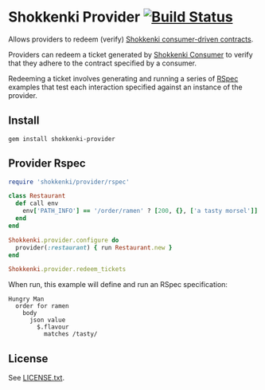 # Shokkenki Provider [![Build Status](https://secure.travis-ci.org/brentsnook/shokkenki-provider.png?branch=master)](http://travis-ci.org/brentsnook/shokkenki-provider)

Allows providers to redeem (verify) [Shokkenki consumer-driven contracts](https://github.com/brentsnook/shokkenki).

Providers can redeem a ticket generated by [Shokkenki Consumer](https://github.com/brentsnook/shokkenki-consumer) to verify that they adhere to the contract specified by a consumer.

Redeeming a ticket involves generating and running a series of [RSpec](http://rspec.info) examples that test each interaction specified against an instance of the provider.

## Install

    gem install shokkenki-provider

## Provider Rspec

```ruby
require 'shokkenki/provider/rspec'

class Restaurant
  def call env
    env['PATH_INFO'] == '/order/ramen' ? [200, {}, ['a tasty morsel']] : raise('Unsupported path')
  end
end

Shokkenki.provider.configure do
  provider(:restaurant) { run Restaurant.new }
end

Shokkenki.provider.redeem_tickets
```

When run, this example will define and run an RSpec specification:

```
Hungry Man
  order for ramen
    body
      json value
        $.flavour
          matches /tasty/
```

## License

See [LICENSE.txt](LICENSE.txt).



